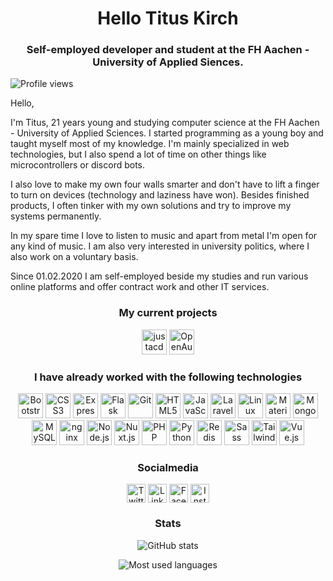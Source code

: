 <h1 align="center">Hello Titus Kirch</h1>
<h3 align="center">Self-employed developer and student at the FH Aachen - University of Applied Siences.</h3>
<p align="left"><img src="https://komarev.com/ghpvc/?username=tituskirch" alt="Profile views" title="Profile views"/></p>

Hello,

I'm Titus, 21 years young and studying computer science at the FH Aachen - University of Applied Sciences. I started programming as a young boy and taught myself most of my knowledge. I'm mainly specialized in web technologies, but I also spend a lot of time on other things like microcontrollers or discord bots.

I also love to make my own four walls smarter and don't have to lift a finger to turn on devices (technology and laziness have won). Besides finished products, I often tinker with my own solutions and try to improve my systems permanently.

In my spare time I love to listen to music and apart from metal I'm open for any kind of music. I am also very interested in university politics, where I also work on a voluntary basis.

Since 01.02.2020 I am self-employed beside my studies and run various online platforms and offer contract work and other IT services.

<h3 align="center">My current projects</h3>
<p align="center"><img src="https://avatars0.githubusercontent.com/u/68742599?s=400&u=ef801863c87c5a20ab38a44a131b8f9df0475313&v=4" alt="justacdn.rocks" title="justacdn.rocks" width="40" height="40"/> <img src="https://avatars0.githubusercontent.com/u/67844535?s=200&v=4" alt="OpenAuth.dev" title="OpenAuth.dev" width="40" height="40"/></p>

<h3 align="center">I have already worked with the following technologies</h3>
<p align="center">
  <img src="https://devicons.github.io/devicon/devicon.git/icons/bootstrap/bootstrap-plain.svg" alt="Bootstrap" title="Bootstrap" width="40" height="40"/>
  <img src="https://devicons.github.io/devicon/devicon.git/icons/css3/css3-original-wordmark.svg" alt="CSS3" title="CSS3" width="40" height="40"/>
  <img src="https://devicons.github.io/devicon/devicon.git/icons/express/express-original-wordmark.svg" alt="Express.js" title="Express.js" width="40" height="40"/>
  <img src="https://www.vectorlogo.zone/logos/pocoo_flask/pocoo_flask-icon.svg" alt="Flask" title="Flask" width="40" height="40"/>
  <img src="https://www.vectorlogo.zone/logos/git-scm/git-scm-icon.svg" alt="Git" title="Git" width="40" height="40"/>
  <img src="https://devicons.github.io/devicon/devicon.git/icons/html5/html5-original-wordmark.svg" alt="HTML5" title="HTML5" width="40" height="40"/>
  <img src="https://devicons.github.io/devicon/devicon.git/icons/javascript/javascript-original.svg" alt="JavaScript" title="JavaScript" width="40" height="40"/>
  <img src="https://devicons.github.io/devicon/devicon.git/icons/laravel/laravel-plain-wordmark.svg" alt="Laravel" title="Laravel" width="40" height="40"/>
  <img src="https://devicons.github.io/devicon/devicon.git/icons/linux/linux-original.svg" alt="Linux" title="Linux" width="40" height="40"/>
  <img src="https://raw.githubusercontent.com/prplx/svg-logos/5585531d45d294869c4eaab4d7cf2e9c167710a9/svg/materialize.svg" alt="Materialize" title="Materialize" width="40" height="40"/>
  <img src="https://devicons.github.io/devicon/devicon.git/icons/mongodb/mongodb-original-wordmark.svg" alt="MongoDB" title="MongoDB" width="40" height="40"/>
  <img src="https://devicons.github.io/devicon/devicon.git/icons/mysql/mysql-original-wordmark.svg" alt="MySQL" title="MySQL" width="40" height="40"/>
  <img src="https://devicons.github.io/devicon/devicon.git/icons/nginx/nginx-original.svg" alt="nginx" title="nginx" width="40" height="40"/>
  <img src="https://devicons.github.io/devicon/devicon.git/icons/nodejs/nodejs-original-wordmark.svg" alt="Node.js" title="Node.js" width="40" height="40"/>
  <img src="https://www.vectorlogo.zone/logos/nuxtjs/nuxtjs-icon.svg" alt="Nuxt.js" title="Nuxt.js" width="40" height="40"/>
  <img src="https://devicons.github.io/devicon/devicon.git/icons/php/php-original.svg" alt="PHP" title="PHP" width="40" height="40"/>
  <img src="https://devicons.github.io/devicon/devicon.git/icons/python/python-original.svg" alt="Python" title="Python" width="40" height="40"/>
  <img src="https://devicons.github.io/devicon/devicon.git/icons/redis/redis-original-wordmark.svg" alt="Redis" title="Redis" width="40" height="40"/>
  <img src="https://devicons.github.io/devicon/devicon.git/icons/sass/sass-original.svg" alt="Sass" title="Sass" width="40" height="40"/>
  <img src="https://www.vectorlogo.zone/logos/tailwindcss/tailwindcss-icon.svg" alt="Tailwind CSS" title="Tailwind CSS" width="40" height="40"/>
  <img src="https://devicons.github.io/devicon/devicon.git/icons/vuejs/vuejs-original-wordmark.svg" alt="Vue.js" title="Vue.js" width="40" height="40"/>
</p>

<h3 align="center">Socialmedia</h3>

<p align="center">
<a href="https://twitter.com/tituskirch" target="blank"><img align="center" src="https://cdn.jsdelivr.net/npm/simple-icons@3.0.1/icons/twitter.svg" alt="Twitter" title="Twitter" height="30" width="30"/></a>
<a href="https://linkedin.com/in/tituskirch" target="blank"><img align="center" src="https://cdn.jsdelivr.net/npm/simple-icons@3.0.1/icons/linkedin.svg" alt="LinkedIn" title="LinkedIn" height="30" width="30"/></a>
<a href="https://fb.com/tituskirch" target="blank"><img align="center" src="https://cdn.jsdelivr.net/npm/simple-icons@3.0.1/icons/facebook.svg" alt="Facebook" title="Facebook" height="30" width="30"/></a>
<a href="https://instagram.com/tituskirch" target="blank"><img align="center" src="https://cdn.jsdelivr.net/npm/simple-icons@3.0.1/icons/instagram.svg" alt="Instagram" title="Instagram" height="30" width="30"/></a>
</p>

<h3 align="center">Stats</h3>
<p align="center"><img src="https://github-readme-stats.vercel.app/api?username=tituskirch&show_icons=true" alt="GitHub stats" title="GitHub stats"/></p>
<p align="center"><img src="https://github-readme-stats.vercel.app/api/top-langs/?username=tituskirch&layout=compact&hide=html" alt="Most used languages" title="Most used languages"/></p>
